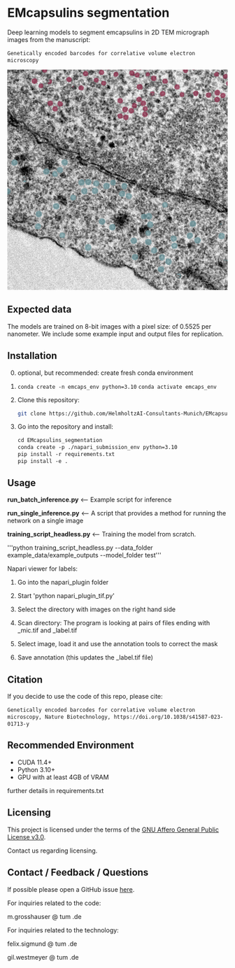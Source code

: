 # EMcapsulins segmentation
Deep learning models to segment emcapsulins in 2D TEM micrograph images from the manuscript:

```
Genetically encoded barcodes for correlative volume electron microscopy
```

![Image](documentation/example_pngs/1M-Qt-FLAG-NES_vs_1M-Mx-FLAG-NLS_small.png "cropped microscopy")


## Expected data
The models are trained on 8-bit images with a pixel size: of 0.5525 per nanometer.
We include some example input and output files for replication.

## Installation
0) optional, but recommended: create fresh conda environment
1) 
    ```conda create -n emcaps_env python=3.10```
    ```conda activate emcaps_env```


1) Clone this repository:
    ```bash
    git clone https://github.com/HelmholtzAI-Consultants-Munich/EMcapsulins_segmentation.git
    ```
2) Go into the repository and install:
    ```
    cd EMcapsulins_segmentation
    conda create -p ./napari_submission_env python=3.10
    pip install -r requirements.txt
    pip install -e .
    ```
    
## Usage

**run_batch_inference.py** <-- Example script for inference

**run_single_inference.py** <-- A script that provides a method for running the network on a single image

**training_script_headless.py** <-- Training the model from scratch.

'''python training_script_headless.py --data_folder example_data/example_outputs --model_folder test'''



Napari viewer for labels: 

1) Go into the napari_plugin folder

2) Start 'python napari_plugin_tif.py'

3) Select the directory with images on the right hand side

4) Scan directory: The program is looking at pairs of files ending with _mic.tif and _label.tif

5) Select image, load it and use the annotation tools to correct the mask

6) Save annotation (this updates the _label.tif file)


## Citation
If you decide to use the code of this repo, please cite: 

```
Genetically encoded barcodes for correlative volume electron microscopy, Nature Biotechnology, https://doi.org/10.1038/s41587-023-01713-y
```

## Recommended Environment
* CUDA 11.4+
* Python 3.10+
* GPU with at least 4GB of VRAM

further details in requirements.txt

## Licensing

This project is licensed under the terms of the [GNU Affero General Public License v3.0](https://www.gnu.org/licenses/agpl-3.0.de.html).

Contact us regarding licensing.

## Contact / Feedback / Questions
If possible please open a GitHub issue [here](https://github.com/HelmholtzAI-Consultants-Munich/EMcapsulins_segmentation/issues).

For inquiries related to the code:

m.grosshauser @ tum .de


For inquiries related to the technology:

felix.sigmund @ tum .de

gil.westmeyer @ tum .de
